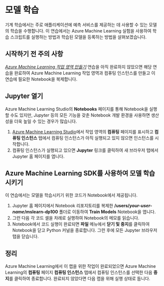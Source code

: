 ﻿---
lab:
    title: '모델 학습'
---
# 모델 학습

기계 학습에서는 주로 애플리케이션에 예측 서비스를 제공하는 데 사용할 수 있는 모델의 학습을 수행합니다. 이 연습에서는 Azure Machine Learning 실험을 사용하여 학습 스크립트를 실행하는 방법과 학습된 모델을 등록하는 방법을 살펴보겠습니다.

## 시작하기 전 주의 사항

*[Azure Machine Learning 작업 영역 만들기](01-create-a-workspace.md)* 연습을 아직 완료하지 않았으면 해당 연습을 완료하여 Azure Machine Learning 작업 영역과 컴퓨팅 인스턴스를 만들고 이 연습에 필요한 Notebook을 복제합니다.

## Jupyter 열기

Azure Machine Learning Studio의 **Notebooks** 페이지를 통해 Notebook을 실행할 수도 있지만, *Jupyter* 등의 모든 기능을 갖춘 Notebook 개발 환경을 사용하면 생산성을 더욱 높일 수 있는 경우가 많습니다.

1. [Azure Machine Learning Studio](https://ml.azure.com)에서 작업 영역의 **컴퓨팅** 페이지를 표시하고 **컴퓨팅 인스턴스** 탭에서 컴퓨팅 인스턴스가 아직 실행되고 있지 않으면 인스턴스를 시작합니다.
2. 컴퓨팅 인스턴스가 실행되고 있으면 **Jupyter** 링크를 클릭하여 새 브라우저 탭에서 Jupyter 홈 페이지를 엽니다.

## Azure Machine Learning SDK를 사용하여 모델 학습시키기

이 연습에서는 모델을 학습시키기 위한 코드가 Notebook에서 제공됩니다.

1. Jupyter 홈 페이지에서 Notebook 리포지토리를 복제한 **/users/*your-user-name*/mslearn-dp100** 폴더로 이동하여 **Train Models** Notebook을 엽니다.
2. 그런 다음 각 코드 셀을 차례로 실행하여 Notebook의 메모를 읽습니다.
3. Notebook에서 코드 실행이 완료되면 **파일** 메뉴에서 **닫기 및 중지**를 클릭하여 Notebook을 닫고 Python 커널을 종료합니다. 그런 후에 모든 Jupyter 브라우저 탭을 닫습니다.

## 정리

Azure Machine Learning에서 이 랩을 위한 작업이 완료되었으면 Azure Machine Learning의 **컴퓨팅** 페이지 **컴퓨팅 인스턴스** 탭에서 컴퓨팅 인스턴스를 선택한 다음 **중지**를 클릭하여 종료합니다. 완료되지 않았다면 다음 랩을 위해 실행 상태로 둡니다.
